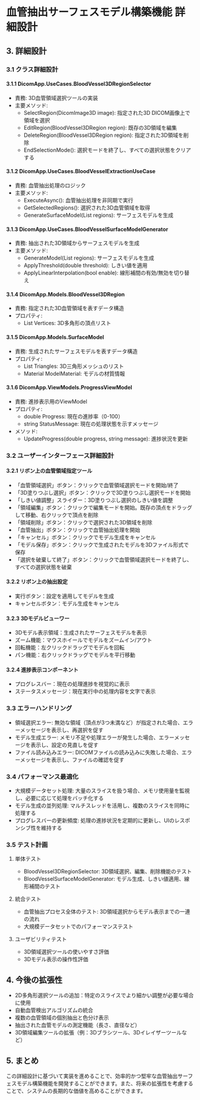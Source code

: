  # 血管抽出サーフェスモデル構築機能 詳細設計

## 3. 詳細設計

### 3.1 クラス詳細設計

#### 3.1.1 DicomApp.UseCases.BloodVessel3DRegionSelector
- 責務: 3D血管領域選択ツールの実装
- 主要メソッド:
  - SelectRegion(DicomImage3D image): 指定された3D DICOM画像上で領域を選択
  - EditRegion(BloodVessel3DRegion region): 既存の3D領域を編集
  - DeleteRegion(BloodVessel3DRegion region): 指定された3D領域を削除
  - EndSelectionMode(): 選択モードを終了し、すべての選択状態をクリアする

#### 3.1.2 DicomApp.UseCases.BloodVesselExtractionUseCase
- 責務: 血管抽出処理のロジック
- 主要メソッド:
  - ExecuteAsync(): 血管抽出処理を非同期で実行
  - GetSelectedRegions(): 選択された3D血管領域を取得
  - GenerateSurfaceModel(List<BloodVessel3DRegion> regions): サーフェスモデルを生成

#### 3.1.3 DicomApp.UseCases.BloodVesselSurfaceModelGenerator
- 責務: 抽出された3D領域からサーフェスモデルを生成
- 主要メソッド:
  - GenerateModel(List<BloodVessel3DRegion> regions): サーフェスモデルを生成
  - ApplyThreshold(double threshold): しきい値を適用
  - ApplyLinearInterpolation(bool enable): 線形補間の有効/無効を切り替え

#### 3.1.4 DicomApp.Models.BloodVessel3DRegion
- 責務: 指定された3D血管領域を表すデータ構造
- プロパティ:
  - List<Point3D> Vertices: 3D多角形の頂点リスト

#### 3.1.5 DicomApp.Models.SurfaceModel
- 責務: 生成されたサーフェスモデルを表すデータ構造
- プロパティ:
  - List<Triangle3D> Triangles: 3D三角形メッシュのリスト
  - Material ModelMaterial: モデルの材質情報

#### 3.1.6 DicomApp.ViewModels.ProgressViewModel
- 責務: 進捗表示用のViewModel
- プロパティ:
  - double Progress: 現在の進捗率（0-100）
  - string StatusMessage: 現在の処理状態を示すメッセージ
- メソッド:
  - UpdateProgress(double progress, string message): 進捗状況を更新

### 3.2 ユーザーインターフェース詳細設計

#### 3.2.1 リボン上の血管領域指定ツール
- 「血管領域選択」ボタン：クリックで血管領域選択モードを開始/終了
- 「3D塗りつぶし選択」ボタン：クリックで3D塗りつぶし選択モードを開始
- 「しきい値調整」スライダー：3D塗りつぶし選択のしきい値を調整
- 「領域編集」ボタン：クリックで編集モードを開始。既存の頂点をドラッグして移動、右クリックで頂点を削除
- 「領域削除」ボタン：クリックで選択された3D領域を削除
- 「血管抽出」ボタン：クリックで血管抽出処理を開始
- 「キャンセル」ボタン：クリックでモデル生成をキャンセル
- 「モデル保存」ボタン：クリックで生成されたモデルを3Dファイル形式で保存
- 「選択を破棄して終了」ボタン：クリックで血管領域選択モードを終了し、すべての選択状態を破棄

#### 3.2.2 リボン上の抽出設定
- 実行ボタン：設定を適用してモデルを生成
- キャンセルボタン：モデル生成をキャンセル

#### 3.2.3 3Dモデルビューワー
- 3Dモデル表示領域：生成されたサーフェスモデルを表示
- ズーム機能：マウスホイールでモデルをズームイン/アウト
- 回転機能：左クリックドラッグでモデルを回転
- パン機能：右クリックドラッグでモデルを平行移動

#### 3.2.4 進捗表示コンポーネント
- プログレスバー：現在の処理進捗を視覚的に表示
- ステータスメッセージ：現在実行中の処理内容を文字で表示

### 3.3 エラーハンドリング
- 領域選択エラー: 無効な領域（頂点が3つ未満など）が指定された場合、エラーメッセージを表示し、再選択を促す
- モデル生成エラー: メモリ不足や処理エラーが発生した場合、エラーメッセージを表示し、設定の見直しを促す
- ファイル読み込みエラー: DICOMファイルの読み込みに失敗した場合、エラーメッセージを表示し、ファイルの確認を促す

### 3.4 パフォーマンス最適化
- 大規模データセット処理: 大量のスライスを扱う場合、メモリ使用量を監視し、必要に応じて処理をバッチ化する
- モデル生成の並列処理: マルチスレッドを活用し、複数のスライスを同時に処理する
- プログレスバーの更新頻度: 処理の進捗状況を定期的に更新し、UIのレスポンシブ性を維持する

### 3.5 テスト計画
1. 単体テスト
   - BloodVessel3DRegionSelector: 3D領域選択、編集、削除機能のテスト
   - BloodVesselSurfaceModelGenerator: モデル生成、しきい値適用、線形補間のテスト

2. 統合テスト
   - 血管抽出プロセス全体のテスト: 3D領域選択からモデル表示までの一連の流れ
   - 大規模データセットでのパフォーマンステスト

3. ユーザビリティテスト
   - 3D領域選択ツールの使いやすさ評価
   - 3Dモデル表示の操作性評価

## 4. 今後の拡張性

- 2D多角形選択ツールの追加：特定のスライスでより細かい調整が必要な場合に使用
- 自動血管検出アルゴリズムの統合
- 複数の血管領域の個別抽出と色分け表示
- 抽出された血管モデルの測定機能（長さ、直径など）
- 3D領域編集ツールの拡張（例：3Dブラシツール、3Dイレイザーツールなど）

## 5. まとめ

この詳細設計に基づいて実装を進めることで、効率的かつ堅牢な血管抽出サーフェスモデル構築機能を開発することができます。また、将来の拡張性を考慮することで、システムの長期的な価値を高めることができます。
